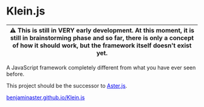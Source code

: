 
# Klein.js

<meta name="color-scheme" content="dark light" />
<link rel="stylesheet" href="data:text/css,body,a{color:revert;background:revert}" />

| ⚠ This is still in VERY early development. At this moment, it is still in brainstorming phase and so far, there is only a concept of how it should work, but the framework itself doesn't exist yet.
| -

A JavaScript framework completely different from what you have ever seen before.

This project should be the successor to [Aster.js](https://github.com/BenjaminAster/Aster.js).

[benjaminaster.github.io/Klein.js](https://benjaminaster.github.io/Klein.js)
